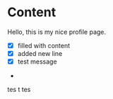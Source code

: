 # Content
Hello, this is my nice profile page.

- [x] filled with content
- [x] added new line
- [x] test message 
- 
tes t
tes 
